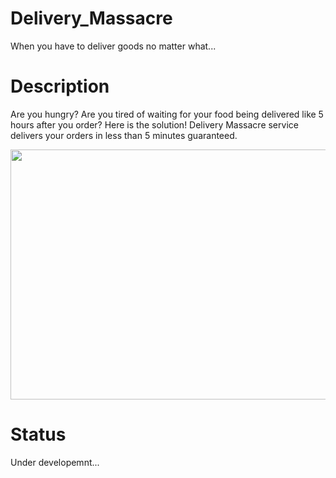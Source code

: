 # Delivery_Massacre
When you have to deliver goods no matter what...


# Description

Are you hungry? Are you tired of waiting for your food being delivered like 5 hours after you order? Here is the solution! Delivery Massacre service delivers your orders in less than 5 minutes guaranteed. 

<img src='./Teaser_Material/teaser.gif' width="600" height="400" />

# Status
Under developemnt...

